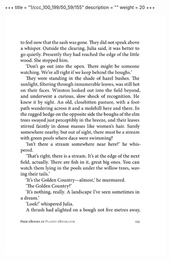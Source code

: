 +++
title = "1/ccc_100_199/50_59/155"
description = ""
weight = 20
+++

<img class="center-fit-jpg" src="/jpg_/out_jpg_1984__155.jpg" ></img>

